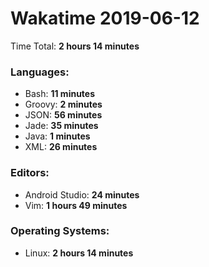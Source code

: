 # Wakatime 2019-06-12

Time Total: **2 hours 14 minutes**

### Languages:
- Bash: **11 minutes** 
- Groovy: **2 minutes** 
- JSON: **56 minutes** 
- Jade: **35 minutes** 
- Java: **1 minutes** 
- XML: **26 minutes** 

### Editors:
- Android Studio: **24 minutes** 
- Vim: **1 hours 49 minutes** 

### Operating Systems:
- Linux: **2 hours 14 minutes** 

